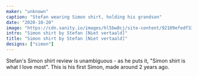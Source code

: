 ```yaml
---
maker: "unknown"
caption: "Stefan wearing Simon shirt, holding his grandson"
date: "2020-10-20"
image: "https://cdn.sanity.io/images/hl5bw8cj/site-content/92109efedf33b53ac0664aa70d6c5e160da81e28-1200x1600.jpg"
intro: "Simon shirt by Stefan [Niet vertaald]"
title: "Simon shirt by Stefan [Niet vertaald]"
designs: ["simon"]
---
```



Stefan's Simon shirt review is unambiguous - as he puts it, "Simon shirt is what I love most". This is his first Simon, made around 2 years ago.

